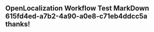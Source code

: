 <properties
ms.topic="hero-topic"
ms.test1="hero-topic"
ms.test2="test"/>

## OpenLocalization Workflow Test MarkDown 615fd4ed-a7b2-4a90-a0e8-c71eb4ddcc5a thanks!
